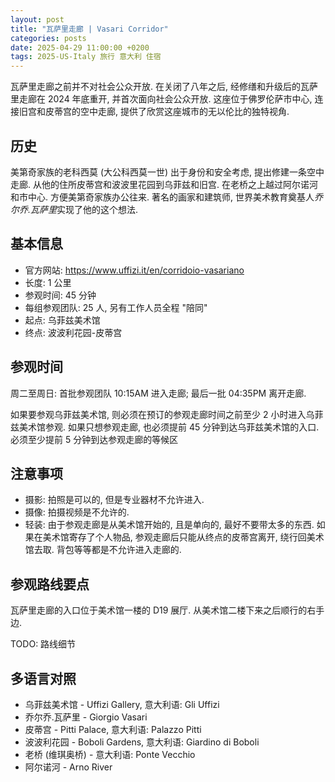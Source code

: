 ```yaml
---
layout: post
title: "瓦萨里走廊 | Vasari Corridor"
categories: posts
date: 2025-04-29 11:00:00 +0200
tags: 2025-US-Italy 旅行 意大利 住宿
---
```


瓦萨里走廊之前并不对社会公众开放. 在关闭了八年之后, 经修缮和升级后的瓦萨里走廊在 2024 年底重开, 并首次面向社会公众开放. 这座位于佛罗伦萨市中心, 连接旧宫和皮蒂宫的空中走廊, 提供了欣赏这座城市的无以伦比的独特视角.

## 历史

美第奇家族的老科西莫 (大公科西莫一世) 出于身份和安全考虑, 提出修建一条空中走廊. 从他的住所皮蒂宫和波波里花园到乌菲兹和旧宫. 在老桥之上越过阿尔诺河和市中心. 方便美第奇家族办公往来. 著名的画家和建筑师, 世界美术教育奠基人*乔尔乔.瓦萨里*实现了他的这个想法.

## 基本信息

* 官方网站: https://www.uffizi.it/en/corridoio-vasariano
* 长度: 1 公里
* 参观时间: 45 分钟
* 每组参观团队: 25 人, 另有工作人员全程 "陪同"
* 起点: 乌菲兹美术馆
* 终点: 波波利花园-皮蒂宫

## 参观时间

周二至周日: 首批参观团队 10:15AM 进入走廊; 最后一批 04:35PM 离开走廊.

如果要参观乌菲兹美术馆, 则必须在预订的参观走廊时间之前至少 2 小时进入乌菲兹美术馆参观. 如果只想参观走廊, 也必须提前 45 分钟到达乌菲兹美术馆的入口. 必须至少提前 5 分钟到达参观走廊的等候区

## 注意事项

* 摄影: 拍照是可以的, 但是专业器材不允许进入.
* 摄像: 拍摄视频是不允许的.
* 轻装: 由于参观走廊是从美术馆开始的, 且是单向的, 最好不要带太多的东西. 如果在美术馆寄存了个人物品, 参观走廊后只能从终点的皮蒂宫离开, 绕行回美术馆去取. 背包等等都是不允许进入走廊的.

## 参观路线要点

瓦萨里走廊的入口位于美术馆一楼的 D19 展厅. 从美术馆二楼下来之后顺行的右手边. 

TODO: 路线细节

## 多语言对照

* 乌菲兹美术馆 - Uffizi Gallery, 意大利语: Gli Uffizi
* 乔尔乔.瓦萨里 - Giorgio Vasari
* 皮蒂宫 - Pitti Palace, 意大利语: Palazzo Pitti
* 波波利花园 - Boboli Gardens, 意大利语: Giardino di Boboli
* 老桥 (维琪奥桥) - 意大利语: Ponte Vecchio
* 阿尔诺河 - Arno River
 